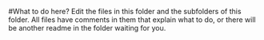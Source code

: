 #What to do here?
Edit the files in this folder and the subfolders of this folder. All files have comments in them that explain what to do, or there will be another readme in the folder waiting for you.
